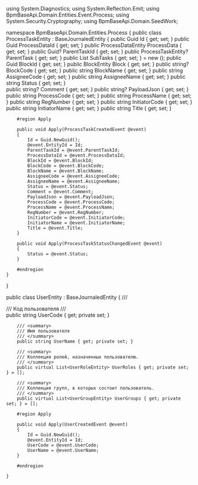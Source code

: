 using System.Diagnostics;
using System.Reflection.Emit;
using BpmBaseApi.Domain.Entities.Event.Process;
using System.Security.Cryptography;
using BpmBaseApi.Domain.SeedWork;

namespace BpmBaseApi.Domain.Entities.Process
{
    public class ProcessTaskEntity : BaseJournaledEntity
    {
        public Guid Id { get; set; }
        public Guid ProcessDataId { get; set; }
        public ProcessDataEntity ProcessData { get; set; }
        public Guid? ParentTaskId { get; set; }
        public ProcessTaskEntity? ParentTask { get; set; }
        public List<ProcessTaskEntity> SubTasks { get; set; } = new ();
        public Guid BlockId { get; set; }
        public BlockEntity Block { get; set; }
        public string? BlockCode { get; set; }
        public string BlockName { get; set; }
        public string AssigneeCode { get; set; }
        public string AssigneeName { get; set; }
        public string Status { get; set; }    
        public string? Comment { get; set; }
        public string? PayloadJson { get; set; }
        public string ProcessCode { get; set; }
        public string ProcessName { get; set; }
        public string RegNumber { get; set; }
        public string InitiatorCode { get; set; }
        public string InitiatorName { get; set; }
        public string Title { get; set; }


        #region Apply

        public void Apply(ProcessTaskCreatedEvent @event)
        {
            Id = Guid.NewGuid();
            @event.EntityId = Id;
            ParentTaskId = @event.ParentTaskId;
            ProcessDataId = @event.ProcessDataId;
            BlockId = @event.BlockId;
            BlockCode = @event.BlockCode;
            BlockName = @event.BlockName;
            AssigneeCode = @event.AssigneeCode;
            AssigneeName = @event.AssigneeName;
            Status = @event.Status;
            Comment = @event.Comment;
            PayloadJson = @event.PayloadJson;
            ProcessCode = @event.ProcessCode;
            ProcessName = @event.ProcessName;
            RegNumber = @event.RegNumber;
            InitiatorCode = @event.InitiatorCode;
            InitiatorName = @event.InitiatorName;
            Title = @event.Title;
        }

        public void Apply(ProcessTaskStatusChangedEvent @event)
        {
            Status = @event.Status;
        }

        #endregion
    }
}

public class UserEntity : BaseJournaledEntity
    {
        /// <summary>
        /// Код пользователя
        /// </summary>
        public string UserCode { get; private set; }

        /// <summary>
        /// Имя пользователя
        /// </summary>
        public string UserName { get; private set; }

        /// <summary>
        /// Коллекция ролей, назначенных пользователю.
        /// </summary>
        public virtual List<UserRoleEntity> UserRoles { get; private set; } = [];

        /// <summary>
        /// Коллекция групп, в которых состоит пользователь.
        /// </summary>
        public virtual List<UserGroupEntity> UserGroups { get; private set; } = [];

        #region Apply

        public void Apply(UserCreatedEvent @event)
        {
            Id = Guid.NewGuid();
            @event.EntityId = Id;
            UserCode = @event.UserCode;
            UserName = @event.UserName;
        }

        #endregion

    }
